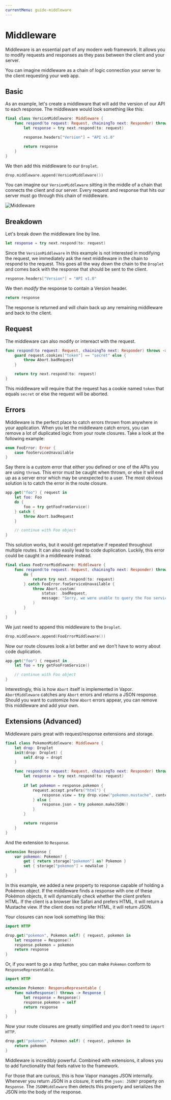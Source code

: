 ```yaml
---
currentMenu: guide-middleware
---
```


# Middleware

Middleware is an essential part of any modern web framework. It allows you to modify requests and responses as they pass between the client and your server.

You can imagine middleware as a chain of logic connection your server to the client requesting your web app.

## Basic

As an example, let's create a middleware that will add the version of our API to each response. The middleware would look something like this:

```swift
final class VersionMiddleware: Middleware {
    func respond(to request: Request, chainingTo next: Responder) throws -> Response {
        let response = try next.respond(to: request)

        response.headers["Version"] = "API v1.0"

        return response
    }
}
```

We then add this middleware to our `Droplet`.

```swift
drop.middleware.append(VersionMiddleware())
```

You can imagine our `VersionMiddleware` sitting in the middle of a chain that connects the client and our server. Every request and response that hits our server must go through this chain of middleware.

![Middleware](https://cloud.githubusercontent.com/assets/1342803/17382676/0b51d6d6-59a0-11e6-9cbb-7585b9ab9803.png)


## Breakdown

Let's break down the middleware line by line.

```swift
let response = try next.respond(to: request)
```

Since the `VersionMiddleware` in this example is not interested in modifying the request, we immediately ask the next middleware in the chain to respond to the request. This goes all the way down the chain to the `Droplet` and comes back with the response that should be sent to the client.

```swift
response.headers["Version"] = "API v1.0"
```

We then _modify_ the response to contain a Version header.

```swift
return response
```

The response is returned and will chain back up any remaining middleware and back to the client.

## Request

The middleware can also modify or intereact with the request.

```swift
func respond(to request: Request, chainingTo next: Responder) throws -> Response {
    guard request.cookies["token"] == "secret" else {
        throw Abort.badRequest
    }

    return try next.respond(to: request)
}
```

This middleware will require that the request has a cookie named `token` that equals `secret` or else the request will be aborted.

## Errors

Middleware is the perfect place to catch errors thrown from anywhere in your application. When you let the middleware catch errors, you can remove a lot of duplicated logic from your route closures. Take a look at the following example:

```swift
enum FooError: Error {
    case fooServiceUnavailable
}
```

Say there is a custom error that either you defined or one of the APIs you are using `throw`s. This error must be caught when thrown, or else it will end up as a server error which may be unexpected to a user. The most obvious solution is to catch the error in the route closure.

```swift
app.get("foo") { request in
    let foo: Foo
    do {
        foo = try getFooFromService()
    } catch {
        throw Abort.badRequest
    }

    // continue with Foo object
}
```

This solution works, but it would get repetative if repeated throughout multiple routes. It can also easily lead to code duplication. Luckily, this error could be caught in a middleware instead.

```swift
final class FooErrorMiddleware: Middleware {
    func respond(to request: Request, chainingTo next: Responder) throws -> Response {
        do {
            return try next.respond(to: request)
        } catch FooError.fooServiceUnavailable {
            throw Abort.custom(
                status: .badRequest,
                message: "Sorry, we were unable to query the Foo service."
            )
        }
    }
}
```

We just need to append this middleware to the `Droplet`.

```swift
drop.middleware.append(FooErrorMiddleware())
```

Now our route closures look a lot better and we don't have to worry about code duplication.

```swift
app.get("foo") { request in
    let foo = try getFooFromService()

    // continue with Foo object
}
```

Interestingly, this is how `Abort` itself is implemented in Vapor. `AbortMiddleware` catches any `Abort` errors and returns a JSON response. Should you want to customize how `Abort` errors appear, you can remove this middleware and add your own.

## Extensions (Advanced)

Middleware pairs great with request/response extensions and storage.

```swift
final class PokemonMiddleware: Middleware {
    let drop: Droplet
    init(drop: Droplet) {
        self.drop = dropt
    }

    func respond(to request: Request, chainingTo next: Responder) throws -> Response {
        let response = try next.respond(to: request)
        
        if let pokemon = response.pokemon {
            request.accept.prefers("html") {
                response.view = try drop.view("pokemon.mustache", context: pokemon)
            } else {
                response.json = try pokemon.makeJSON()
            }
        }

        return response
    }
}
```

And the extension to `Response`.

```swift
extension Response {
    var pokemon: Pokemon? {
        get { return storage["pokemon"] as? Pokemon }
        set { storage["pokemon"] = newValue }
    }
}
```

In this example, we added a new property to response capable of holding a Pokémon object. If the middleware finds a response with one of these Pokémon objects, it will dynamically check whether the client prefers HTML. If the client is a browser like Safari and prefers HTML, it will return a Mustache view. If the client does not prefer HTML, it will return JSON.

Your closures can now look something like this:

```swift
import HTTP

drop.get("pokemon", Pokemon.self) { request, pokemon in
    let response = Response()
    response.pokemon = pokemon
    return response
}
```

Or, if you want to go a step further, you can make `Pokemon` conform to `ResponseRepresentable`.

```swift
import HTTP

extension Pokemon: ResponseRepresentable {
    func makeResponse() throws -> Response {
        let response = Response()
        response.pokemon = self
        return response
    }
}
```

Now your route closures are greatly simplified and you don't need to `import HTTP`.

```swift
drop.get("pokemon", Pokemon.self) { request, pokemon in
    return pokemon
}
```

Middleware is incredibly powerful. Combined with extensions, it allows you to add functionality that feels native to the framework.

For those that are curious, this is how Vapor manages JSON internally. Whenever you return JSON in a closure, it sets the `json: JSON?` property on `Response`. The `JSONMiddleware` then detects this property and serializes the JSON into the body of the response.

